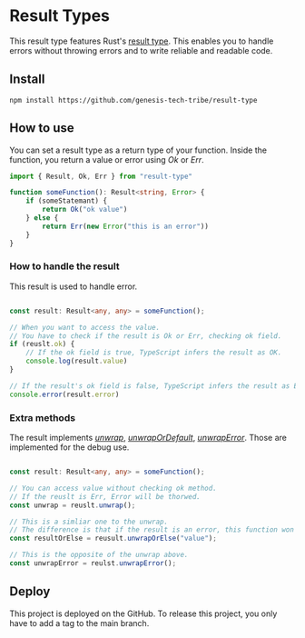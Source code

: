 # Result Types

This result type features Rust's [result type](https://doc.rust-lang.org/std/result/).
This enables you to handle errors without throwing errors and to write reliable and readable code.

## Install

```shell
npm install https://github.com/genesis-tech-tribe/result-type
```

## How to use

You can set a result type as a return type of your function.
Inside the function, you return a value or error using *Ok* or *Err*.  

```typescript
import { Result, Ok, Err } from "result-type"

function someFunction(): Result<string, Error> {
    if (someStatemant) {
        return Ok("ok value")
    } else {
        return Err(new Error("this is an error"))
    }
}
```

### How to handle the result

This result is used to handle error.

```typescript

const result: Result<any, any> = someFunction();

// When you want to access the value.
// You have to check if the result is Ok or Err, checking ok field.
if (reuslt.ok) {
    // If the ok field is true, TypeScript infers the result as OK.
    console.log(result.value)
}

// If the result's ok field is false, TypeScript infers the result as Err.
console.error(result.error)

```

### Extra methods

The result implements [*unwrap*](https://doc.rust-lang.org/std/result/enum.Result.html#method.unwrap), [*unwrapOrDefault*](https://doc.rust-lang.org/std/result/enum.Result.html#method.unwrap_or_else), [*unwrapError*](https://doc.rust-lang.org/std/result/enum.Result.html#method.unwrap_err).
Those are implemented for the debug use.

```typescript

const result: Result<any, any> = someFunction();

// You can access value without checking ok method.
// If the reuslt is Err, Error will be thorwed.
const unwrap = reuslt.unwrap();

// This is a simliar one to the unwrap.
// The difference is that if the result is an error, this function won't throw an error, just return the argument value.
const resultOrElse = reusult.unwrapOrElse("value");

// This is the opposite of the unwrap above.
const unwrapError = reulst.unwrapError();

```

## Deploy

This project is deployed on the GitHub.
To release this project, you only have to add a tag to the main branch.
